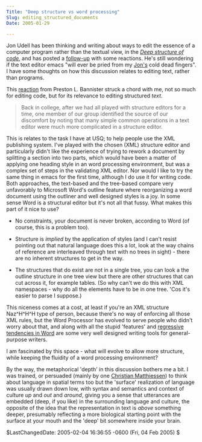 ```yaml
---
Title: "Deep structure vs word processing"
Slug: editing_structured_documents
Date: 2005-01-29

---
```

Jon Udell has been thinking and writing about ways to edit the essence
of a computer program rather than the textual view, in the [*Deep
structure of
code*](http://weblog.infoworld.com/udell/2005/01/19.html#a1154), and has
posted a
[follow-up](http://weblog.infoworld.com/udell/2005/01/20.html#a1155)
with some reactions. He's still wondering if the text editor emacs "will
ever be pried from my [Jon's](jon's) cold dead fingers". I have some
thoughts on how this discussion relates to editing text, rather than
programs.

This [reaction](http://bannister.us/weblog/?p=192) from Preston L.
Bannister struck a chord with me, not so much for editing code, but for
its relevance to editing structured *text*.

> Back in college, after we had all played with structure editors for a
> time, one member of our group identified the source of our discomfort
> by noting that many simple common operations in a text editor were
> much more complicated in a structure editor.

This is relates to the task I have at USQ; to help people use the XML
publishing system. I've played with the chosen (XML) structure editor
and particularly didn't like the experience of trying to rework a
document by splitting a section into two parts, which would have been a
matter of applying one heading style in an word processing environment,
but was a complex set of steps in the validating XML editor. Nor would I
like to try the same thing in emacs for the first time, although I do
use it for writing code. Both approaches, the text-based and the
tree-based compare very unfavorably to Microsoft Word's outline feature
where reorganizing a word document using the outliner and well designed
styles is a joy. In some sense Word is a structural editor but it's not
all that fussy. What makes this part of it nice to use?

-   No constraints, your document is never broken, according to Word (of
    course, this is a problem too).

<!-- -->

-   Structure is *implied* by the application of styles (and I can't
    resist pointing out that natural language does this a lot, look at
    the way chains of reference are interleaved through text with no
    trees in sight) - there are no inherent structures to get in the
    way.

<!-- -->

-   The structures that do exist are not in a single tree, you can look
    a the outline structure in one tree view but there are other
    structures that can cut across it, for example tables. (So why can't
    we do this with XML namespaces - why do all the elements have to be
    in one tree. 'Cos it's easier to parse I suppose.)

This niceness comes at a cost, at least if you're an XML structure
Naz\^H\^H\^H type of person, because there's no way of enforcing all
those XML rules, but the Word Processor has evolved to serve people who
didn't worry about that, and along with all the stupid 'features' and
[regressive tendencies in Word](blog/2005/01/20/templates_atrpohy) are
some very well designed writing tools for general-purpose writers.

I am fascinated by this space - what will evolve to allow more
structure, while keeping the fluidity of a word processing environment?

By the way, the metaphorical 'depth' in this discussion bothers me a
bit. I was trained, or persuaded (mainly by one [Christian
Matthiessen](http://minerva.ling.mq.edu.au/xian/CM_Resume.html)) to
think about language in spatial terms too but the 'surface' realization
of language was usually drawn down low, with syntax and semantics and
context of culture *up* and *out* and *around*, giving you a sense that
utterances are embedded (deep, if you like) in the surrounding language
and culture, the opposite of the idea that the representation in text is
*above* something deeper, presumably reflecting a more biological
starting point with the surface at your mouth and the 'deep' bit
somewhere inside your brain.

\$LastChangedDate: 2005-02-04 16:36:55 -0600 (Fri, 04 Feb 2005) \$
